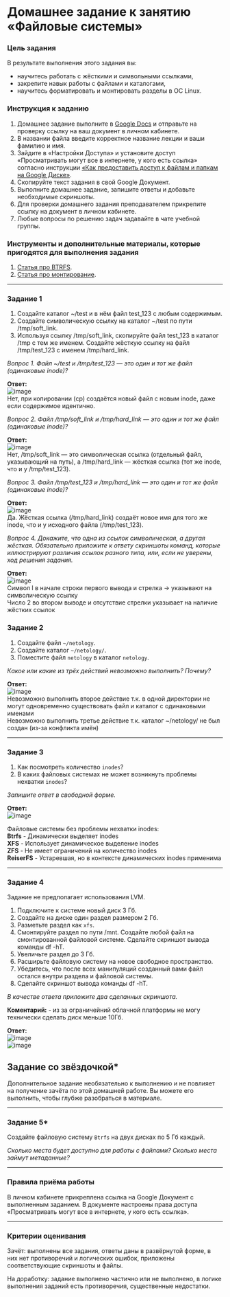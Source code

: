 # Домашнее задание к занятию «Файловые системы»


### Цель задания

В результате выполнения этого задания вы:

* научитесь работать с жёсткими и символьными ссылками,
* закрепите навык работы с файлами и каталогами,
* научитесь форматировать и монтировать разделы в ОС Linux.

### Инструкция к заданию

1. Домашнее задание выполните в [Google Docs](https://docs.google.com/) и отправьте на проверку ссылку на ваш документ в личном кабинете.
2. В названии файла введите корректное название лекции и ваши фамилию и имя.
3. Зайдите в «Настройки Доступа» и установите доступ «Просматривать могут все в интернете, у кого есть ссылка» согласно инструкции [«Как предоставить доступ к файлам и папкам на Google Диске»](https://support.google.com/docs/answer/2494822?hl=ru&co=GENIE.Platform%3DDesktop).
5. Скопируйте текст задания в свой Google Документ.
6. Выполните домашнее задание, запишите ответы и добавьте необходимые скриншоты.
7. Для проверки домашнего задания преподавателем прикрепите ссылку на документ в личном кабинете.
8. Любые вопросы по решению задач задавайте в чате учебной группы.



### Инструменты и дополнительные материалы, которые пригодятся для выполнения задания

1. [Cтатья про BTRFS](https://habr.com/ru/company/veeam/blog/458250/).
2. [Статья про монтирование](http://xgu.ru/wiki/%D0%9C%D0%BE%D0%BD%D1%82%D0%B8%D1%80%D0%BE%D0%B2%D0%B0%D0%BD%D0%B8%D0%B5).


---

### Задание 1

1. Создайте каталог ~/test и в нём файл test_123 с любым содержимым.
2. Создайте символическую ссылку на каталог ~/test по пути /tmp/soft_link.
3. Используя ссылку /tmp/soft_link, скопируйте файл test_123 в каталог /tmp с тем же именем. Создайте жёсткую ссылку на файл /tmp/test_123 с именем /tmp/hard_link.

*Вопрос 1. Файл ~/test и /tmp/test_123 — это один и тот же файл (одинаковые inode)?*  

**Ответ:**  
![image](https://github.com/user-attachments/assets/abfa4f1d-e900-4c55-9ac9-0663d16d50f6)  
Нет, при копировании (cp) создаётся новый файл с новым inode, даже если содержимое идентично.  

*Вопрос 2. Файл /tmp/soft_link и /tmp/hard_link — это один и тот же файл (одинаковые inode)?*  

**Ответ:**  
![image](https://github.com/user-attachments/assets/0bbc130c-c62d-4cea-bb25-5f6cf5c3c24b)  
Нет, /tmp/soft_link — это символическая ссылка (отдельный файл, указывающий на путь), а /tmp/hard_link — жёсткая ссылка (тот же inode, что и у /tmp/test_123).  

*Вопрос 3. Файл /tmp/test_123 и /tmp/hard_link — это один и тот же файл (одинаковые inode)?*  

**Ответ:**  
![image](https://github.com/user-attachments/assets/cda15803-7b0a-4080-a7f1-eb9b184459b2)  
Да. Жёсткая ссылка (/tmp/hard_link) создаёт новое имя для того же inode, что и у исходного файла (/tmp/test_123).  

*Вопрос 4. Докажите, что одна из ссылок символическая, а другая жёсткая. Обязательно приложите к ответу скриншоты команд, которые иллюстрируют различия ссылок разного типа, или, если не уверены, ход решения задания.*  

**Ответ:**  
![image](https://github.com/user-attachments/assets/1095d20f-d03b-43c9-a5aa-699546d84c6c)  
Символ l в начале строки первого вывода и стрелка -> указывают на символическую ссылку  
Число 2 во втором выводе и отсутствие стрелки указывает на наличие жёстких ссылок

### Задание 2

1. Создайте файл `~/netology`.
2. Создайте каталог `~/netology/`.
3. Поместите файл `netology` в каталог `netology`.

*Какое или какие из трёх действий невозможно выполнить? Почему?*

**Ответ:**  
![image](https://github.com/user-attachments/assets/ffeab145-549d-4678-a64d-7aed4e7334af)  
Невозможно выполнить второе действие т.к. в одной директории не могут одновременно существовать файл и каталог с одинаковыми именами  
Невозможно выполнить третье действие т.к. каталог ~/netology/ не был создан (из-за конфликта имён)  

---

### Задание 3

1. Как посмотреть количество `inodes`?
2. В каких файловых системах не может возникнуть проблемы нехватки `inodes`?

*Запишите ответ в свободной форме.*

**Ответ:**  
![image](https://github.com/user-attachments/assets/2dbf29c2-3ae4-413f-badf-eae43b43e69d)  

Файловые системы без проблемы нехватки inodes:  
**Btrfs** - Динамически выделяет inodes  
**XFS** - Использует динамическое выделение inodes  
**ZFS** - Не имеет ограничений на количество inodes  
**ReiserFS** - Устаревшая, но в контексте динамических inodes применима 

---

### Задание 4

Задание не предполагает использования LVM.

1. Подключите к системе новый диск 3 Гб.
2. Создайте на диске один раздел размером 2 Гб.
3. Разметьте раздел как `xfs`.
4. Смонтируйте раздел по пути /mnt. Создайте любой файл на смонтированной файловой системе. Сделайте скриншот вывода команды df -hT.
5. Увеличьте раздел до 3 Гб.
6. Расширьте файловую систему на новое свободное пространство.
7. Убедитесь, что после всех манипуляций созданный вами файл остался внутри раздела и файловой системы.
8. Сделайте скриншот вывода команды df -hT.

*В качестве ответа приложите два сделанных скриншота.*  

**Коментарий:** - из за ограничейний облачной платформы не могу технически сделать диск меньше 10Гб.  

**Ответ:**  
![image](https://github.com/user-attachments/assets/43e91fab-89cb-43ce-9fe9-5c568433b7c4)  
![image](https://github.com/user-attachments/assets/27ee0e49-c137-4dec-a069-a227783dd865)  


## Задание со звёздочкой*
Дополнительное задание необязательно к выполнению и не повлияет на получение зачёта по этой домашней работе. Вы можете его выполнить, чтобы глубже разобраться в материале.

---

### Задание 5*

Создайте файловую систему `Btrfs` на двух дисках по 5 Гб каждый.

*Сколько места будет доступно для работы с файлами? Сколько места займут метаданные?*

----

### Правила приёма работы

В личном кабинете прикреплена ссылка на Google Документ с выполненным заданием.
В документе настроены права доступа «Просматривать могут все в интернете, у кого есть ссылка».

------

### Критерии оценивания

Зачёт: выполнены все задания, ответы даны в развёрнутой форме, в них нет противоречий и логических ошибок, приложены соответствующие скриншоты и файлы.

На доработку: задание выполнено частично или не выполнено, в логике выполнения заданий есть противоречия, существенные недостатки.
